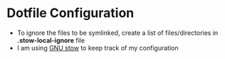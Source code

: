 # Dotfile Configuration
- To ignore the files to be symlinked, create a list of files/directories in __.stow-local-ignore__ file
- I am using [GNU stow](https://www.gnu.org/software/stow/ "It's high time you checked it out.") to keep track of my configuration
